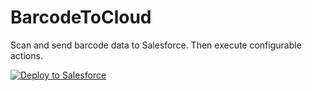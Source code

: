 # BarcodeToCloud
Scan and send barcode data to Salesforce. Then execute configurable actions.

<a href="https://githubsfdeploy.herokuapp.com/app/githubdeploy/salesforcecodes/BarcodeToCloud">
  <img src="https://raw.githubusercontent.com/afawcett/githubsfdeploy/master/src/main/webapp/resources/img/deploy.png" alt="Deploy to Salesforce" />
</a>
